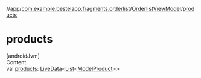 //[app](../../index.md)/[com.example.bestelapp.fragments.orderlist](../index.md)/[OrderlistViewModel](index.md)/[products](products.md)



# products  
[androidJvm]  
Content  
val [products](products.md): [LiveData](https://developer.android.com/reference/kotlin/androidx/lifecycle/LiveData.html)<[List](https://kotlinlang.org/api/latest/jvm/stdlib/kotlin.collections/-list/index.html)<[ModelProduct](../../com.example.bestelapp.data.product/-model-product/index.md)>>  



